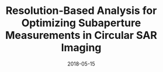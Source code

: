 ---
draft: false
doi: 10.1109/TIM.2018.2830756
title: Resolution-Based Analysis for Optimizing Subaperture Measurements in Circular SAR Imaging


publication_types: ["Journal article"]
authors:
  - Baolong Wu
  - Yuan Gao
  - Mohammad Tayeb Ghasr
  - Reza Zoughi
publication: In *IEEE Transactions on Instrumentation and Measurement*
publication_short: In *IEEE Transactions on Instrumentation and Measurement*
featured: false
image:
  filename: featured
  focal_point: Smart
  preview_only: false
date: 2018-05-15
---